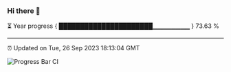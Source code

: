 ### Hi there 👋

⏳ Year progress { ██████████████████████▁▁▁▁▁▁▁▁ } 73.63 %

---

⏰ Updated on Tue, 26 Sep 2023 18:13:04 GMT

![Progress Bar CI](https://github.com/liununu/liununu/workflows/Progress%20Bar%20CI/badge.svg)
